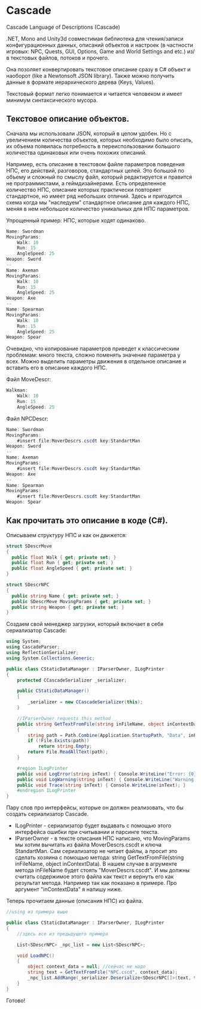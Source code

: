 # Cascade
Cascade Language of Descriptions (Cascade)

.NET, Mono and Unity3d совместимая библиотека для чтения/записи конфигурационных данных, описаний объектов и настроек (в частности игровых: NPC, Quests, GUI, Options, Game and World Settings and etc.) из/в текстовых файлов, потоков и прочего.

Она позоляет конвертировать текстовое описание сразу в C# объект и наоборот (like a Newtonsoft JSON library). Также можно получить данные в формате иерархического дерева (Keys, Values).

Текстовый формат легко понимается и читается человеком и имеет минимум синтаксического мусора.

## Текстовое описание объектов.
  Сначала мы использовали JSON, который в целом удобен. Но с увеличением количества объектов, которых необходимо было описать, их объема появилась потребность в переиспользовании большого количества одинаковых или очень похожих описаний.

  Например, есть описание в текстовом файле параметров поведения НПС, его действий, разговоров, стандартных целей. Это большой по объему и сложный по смыслу файл, который редактируется и правится не программистами, а геймдизайнерами. Есть определенное количество НПС, описание которых практически повторяет стандартное, но имеет ряд небольших отличий. Здесь и пригодится схема когда мы "наследуем" стандартное описание для каждого НПС, меняя в нем небольшое количество уникальных для НПС параметров.

Упрощенный пример: НПС, которые ходят одинаково.
```c#
Name: Swordman
MovingParams:
	Walk: 10
	Run: 15
	AngleSpeed: 25
Weapon: Sword
--
Name: Axeman
MovingParams:
	Walk: 10
	Run: 15
	AngleSpeed: 25  
Weapon: Axe
--
Name: Spearman
MovingParams:
	Walk: 10
	Run: 15
	AngleSpeed: 25  
Weapon: Spear
```

Очевидно, что копирование параметров приведет к классическим проблемам: много текста, сложно поменять значение параметра у всех.
Можно выделить параметры движения в отдельное описание и вставить его в описание каждого НПС.

Файл MoveDescr:
```c#
Walkman:
	Walk: 10
	Run: 15
	AngleSpeed: 25
```

Файл NPCDescr:
```c#
Name: Swordman
MovingParams:
	#insert file:MoverDescrs.cscdt key:StandartMan
Weapon: Sword
--
Name: Axeman
MovingParams:
	#insert file:MoverDescrs.cscdt key:StandartMan
Weapon: Axe
--
Name: Spearman
MovingParams:
	#insert file:MoverDescrs.cscdt key:StandartMan
Weapon: Spear
```

## Как прочитать это описание в коде (С#).

Описываем структуру НПС и как он движется:
```c#
struct SDescrMove
{
  public float Walk { get; private set; }
  public float Run { get; private set; }
  public float AngleSpeed { get; private set; }
}

struct SDescrNPC
{
  public string Name { get; private set; }
  public SDescrMove MovingParams { get; private set; }
  public string Weapon { get; private set; }
}
```

Создаем свой менеджер загрузки, который включает в себя сериализатор Cascade:
```c#
using System;
using CascadeParser;
using ReflectionSerializer;
using System.Collections.Generic;

public class CStaticDataManager : IParserOwner, ILogPrinter
{
	protected CCascadeSerializer _serializer;

	public CStaticDataManager()
	{
		_serializer = new CCascadeSerializer(this);
	}

	//IParserOwner requests this method
	public string GetTextFromFile(string inFileName, object inContextData)
	{
		string path = Path.Combine(Application.StartupPath, "Data", inFileName);
		if (!File.Exists(path))
			return string.Empty;
		return File.ReadAllText(path);
	}

	#region ILogPrinter
	public void LogError(string inText) { Console.WriteLine("Error: {0}", inText); }
	public void LogWarning(string inText) { Console.WriteLine("Warning: {0}", inText); }
	public void Trace(string inText) { Console.WriteLine(inText); }
	#endregion ILogPrinter
}
```

Пару слов про интерфейсы, которые он должен реализовать, что бы создать сериализатор Cascade.
- ILogPrinter - сериализатор будет выдавать с помощью этого интерфейса ошибки при считывании и парсинге текста.
- IParserOwner - в тексте описания НПС написано, что MovingParams мы хотим вычитать из файла MoverDescrs.cscdt и ключа StandartMan. Сам сериализатор не читает файлы, а просит это сделать хозяина с помощью метода: string GetTextFromFile(string inFileName, object inContextData). В нашем случае в агрументе метода inFileName будет стоять "MoverDescrs.cscdt". И мы должны считать содержимое этого файла как текст и вернуть его как результат метода. Например так как показано в примере. Про аргумент "inContextData" я напишу ниже.

Теперь прочитаем данные (описания НПС) из файла.
```c#
//using из примера выше

public class CStaticDataManager : IParserOwner, ILogPrinter
{
	//здесь все из предыдущего примера

	List<SDescrNPC> _npc_list = new List<SDescrNPC>;

	void LoadNPC()
	{
		object context_data = null; //сейчас не надо
		string text = GetTextFromFile("NPC.cscd", context_data);
		_npc_list.AddRange(_serializer.Deserialize<SDescrNPC[]>(text, this));
	}
}
```
Готово!
